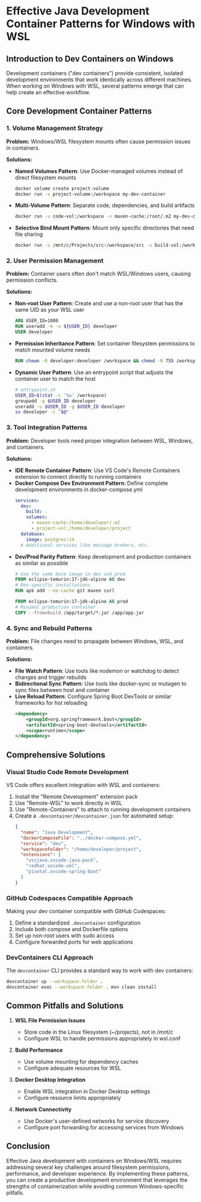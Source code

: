 # Effective Java Development Container Patterns for Windows with WSL

## Introduction to Dev Containers on Windows

Development containers ("dev containers") provide consistent, isolated development environments that work identically across different machines. When working on Windows with WSL, several patterns emerge that can help create an effective workflow.

## Core Development Container Patterns

### 1. Volume Management Strategy

**Problem:** Windows/WSL filesystem mounts often cause permission issues in containers.

**Solutions:**
- **Named Volumes Pattern**: Use Docker-managed volumes instead of direct filesystem mounts
  ```bash
  docker volume create project-volume
  docker run -v project-volume:/workspace my-dev-container
  ```
- **Multi-Volume Pattern**: Separate code, dependencies, and build artifacts
  ```bash
  docker run -v code-vol:/workspace -v maven-cache:/root/.m2 my-dev-container
  ```
- **Selective Bind Mount Pattern**: Mount only specific directories that need file sharing
  ```bash
  docker run -v /mnt/c/Projects/src:/workspace/src -v build-vol:/workspace/target my-dev-container
  ```

### 2. User Permission Management

**Problem:** Container users often don't match WSL/Windows users, causing permission conflicts.

**Solutions:**
- **Non-root User Pattern**: Create and use a non-root user that has the same UID as your WSL user
  ```dockerfile
  ARG USER_ID=1000
  RUN useradd -m -u ${USER_ID} developer
  USER developer
  ```
- **Permission Inheritance Pattern**: Set container filesystem permissions to match mounted volume needs
  ```dockerfile
  RUN chown -R developer:developer /workspace && chmod -R 755 /workspace
  ```
- **Dynamic User Pattern**: Use an entrypoint script that adjusts the container user to match the host
  ```bash
  # entrypoint.sh
  USER_ID=$(stat -c '%u' /workspace)
  groupadd -g $USER_ID developer
  useradd -u $USER_ID -g $USER_ID developer
  su developer -c "$@"
  ```

### 3. Tool Integration Patterns

**Problem:** Developer tools need proper integration between WSL, Windows, and containers.

**Solutions:**
- **IDE Remote Container Pattern**: Use VS Code's Remote Containers extension to connect directly to running containers
- **Docker Compose Dev Environment Pattern**: Define complete development environments in docker-compose.yml
  ```yaml
  services:
    dev:
      build: .
      volumes:
        - maven-cache:/home/developer/.m2
        - project-vol:/home/developer/project
    database:
      image: postgres:14
    # Additional services like message brokers, etc.
  ```
- **Dev/Prod Parity Pattern**: Keep development and production containers as similar as possible
  ```dockerfile
  # Use the same base image in dev and prod
  FROM eclipse-temurin:17-jdk-alpine AS dev
  # Dev-specific installations
  RUN apk add --no-cache git maven curl

  FROM eclipse-temurin:17-jdk-alpine AS prod
  # Minimal production container
  COPY --from=build /app/target/*.jar /app/app.jar
  ```

### 4. Sync and Rebuild Patterns

**Problem:** File changes need to propagate between Windows, WSL, and containers.

**Solutions:**
- **File Watch Pattern**: Use tools like nodemon or watchdog to detect changes and trigger rebuilds
- **Bidirectional Sync Pattern**: Use tools like docker-sync or mutagen to sync files between host and container
- **Live Reload Pattern**: Configure Spring Boot DevTools or similar frameworks for hot reloading
  ```xml
  <dependency>
      <groupId>org.springframework.boot</groupId>
      <artifactId>spring-boot-devtools</artifactId>
      <scope>runtime</scope>
  </dependency>
  ```

## Comprehensive Solutions

### Visual Studio Code Remote Development

VS Code offers excellent integration with WSL and containers:

1. Install the "Remote Development" extension pack
2. Use "Remote-WSL" to work directly in WSL
3. Use "Remote-Containers" to attach to running development containers
4. Create a `.devcontainer/devcontainer.json` for automated setup:
   ```json
   {
     "name": "Java Development",
     "dockerComposeFile": "../docker-compose.yml",
     "service": "dev",
     "workspaceFolder": "/home/developer/project",
     "extensions": [
       "vscjava.vscode-java-pack",
       "redhat.vscode-xml",
       "pivotal.vscode-spring-boot"
     ]
   }
   ```

### GitHub Codespaces Compatible Approach

Making your dev container compatible with GitHub Codespaces:

1. Define a standardized `.devcontainer` configuration
2. Include both compose and Dockerfile options
3. Set up non-root users with sudo access
4. Configure forwarded ports for web applications

### DevContainers CLI Approach

The `devcontainer` CLI provides a standard way to work with dev containers:

```bash
devcontainer up --workspace-folder .
devcontainer exec --workspace-folder . mvn clean install
```

## Common Pitfalls and Solutions

1. **WSL File Permission Issues**
   - Store code in the Linux filesystem (~/projects), not in /mnt/c
   - Configure WSL to handle permissions appropriately in wsl.conf

2. **Build Performance**
   - Use volume mounting for dependency caches
   - Configure adequate resources for WSL

3. **Docker Desktop Integration**
   - Enable WSL integration in Docker Desktop settings
   - Configure resource limits appropriately

4. **Network Connectivity**
   - Use Docker's user-defined networks for service discovery
   - Configure port forwarding for accessing services from Windows

## Conclusion

Effective Java development with containers on Windows/WSL requires addressing several key challenges around filesystem permissions, performance, and developer experience. By implementing these patterns, you can create a productive development environment that leverages the strengths of containerization while avoiding common Windows-specific pitfalls.